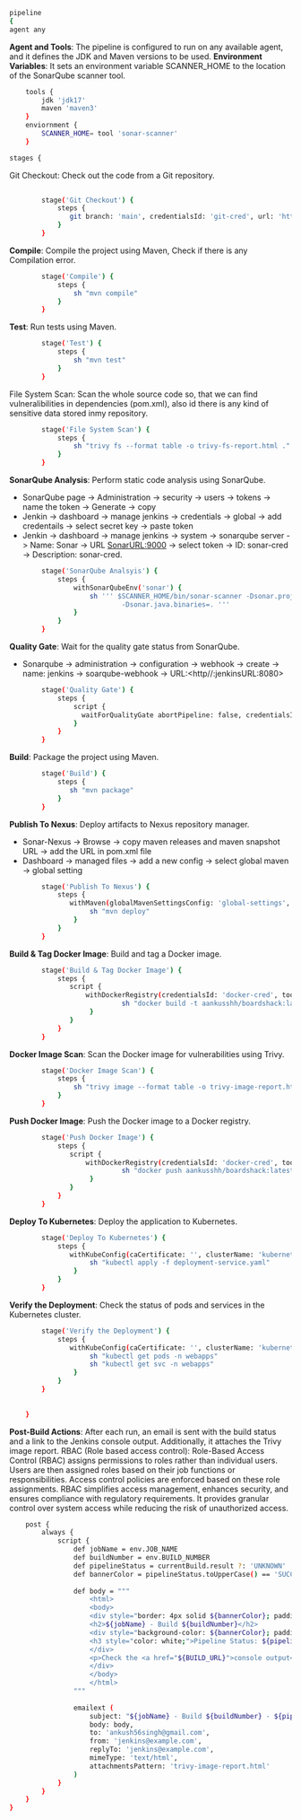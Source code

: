 ```bash
pipeline 
{ 
agent any 
```

**Agent and Tools**: The pipeline is configured to run on any available agent, and it defines the JDK and Maven versions to be used.
**Environment Variables**: It sets an environment variable SCANNER_HOME to the location of the SonarQube scanner tool.

```bash
    tools { 
        jdk 'jdk17' 
        maven 'maven3' 
    } 
    enviornment { 
        SCANNER_HOME= tool 'sonar-scanner' 
    } 
```
```bash
stages { 
```
Git Checkout: Check out the code from a Git repository.

```bash
    
        stage('Git Checkout') { 
            steps { 
               git branch: 'main', credentialsId: 'git-cred', url: 'https://github.com/jaiswaladi246/Boardgame.git' 
            } 
        } 
```
**Compile**: Compile the project using Maven, Check if there is any Compilation error.
```bash      
        stage('Compile') { 
            steps { 
                sh "mvn compile" 
            } 
        } 
```   
**Test**: Run tests using Maven.
```bash
        stage('Test') { 
            steps { 
                sh "mvn test" 
            } 
        } 
```
File System Scan: Scan the whole source code so, that we can find vulneralibilities in dependencies (pom.xml), also id there is any kind of sensitive data stored inmy repository.         
```bash
        stage('File System Scan') { 
            steps { 
                sh "trivy fs --format table -o trivy-fs-report.html ." 
            } 
        } 
```
**SonarQube Analysis**: Perform static code analysis using SonarQube.  
- SonarQube page -> Administration -> security -> users -> tokens -> name the token -> Generate -> copy
- Jenkin -> dashboard -> manage jenkins -> credentials -> global -> add credentails -> select secret key -> paste token
- Jenkin -> dashboard -> manage jenkins -> system -> sonarqube server -> Name: Sonar -> URL <SonarURL:9000> -> select token -> ID: sonar-cred -> Description: sonar-cred.

```bash
        stage('SonarQube Analsyis') { 
            steps { 
                withSonarQubeEnv('sonar') { 
                    sh ''' $SCANNER_HOME/bin/sonar-scanner -Dsonar.projectName=BoardGame -Dsonar.projectKey=BoardGame \ 
                            -Dsonar.java.binaries=. ''' 
                } 
            } 
        } 
```
**Quality Gate**: Wait for the quality gate status from SonarQube.  
- Sonarqube -> administration -> configuration -> webhook -> create -> name: jenkins -> soarqube-webhook -> URL:<http//:jenkinsURL:8080>

```bash
        stage('Quality Gate') { 
            steps { 
                script { 
                  waitForQualityGate abortPipeline: false, credentialsId: 'sonar-token'  
                } 
            } 
        } 
```
**Build**: Package the project using Maven.
```bash
        stage('Build') { 
            steps { 
               sh "mvn package" 
            } 
        } 
```
**Publish To Nexus**: Deploy artifacts to Nexus repository manager.  
- Sonar-Nexus -> Browse -> copy maven releases and maven snapshot URL -> add the URL in pom.xml file
- Dashboard -> managed files -> add a new config -> select global maven -> global setting
```bash
        stage('Publish To Nexus') { 
            steps { 
               withMaven(globalMavenSettingsConfig: 'global-settings', jdk: 'jdk17', maven: 'maven3', mavenSettingsConfig: traceability: true) { 
                    sh "mvn deploy" 
                } 
            } 
        } 
```

**Build & Tag Docker Image**: Build and tag a Docker image.
```bash
        stage('Build & Tag Docker Image') { 
            steps { 
               script { 
                   withDockerRegistry(credentialsId: 'docker-cred', toolName: 'docker') { 
                            sh "docker build -t aankusshh/boardshack:latest ." 
                    } 
               } 
            } 
        } 
```
**Docker Image Scan**: Scan the Docker image for vulnerabilities using Trivy.  
```bash
        stage('Docker Image Scan') { 
            steps { 
                sh "trivy image --format table -o trivy-image-report.html aankusshh/boardshack:latest " 
            } 
        } 
```
**Push Docker Image**: Push the Docker image to a Docker registry. 
```bash 
        stage('Push Docker Image') { 
            steps { 
               script { 
                   withDockerRegistry(credentialsId: 'docker-cred', toolName: 'docker') { 
                            sh "docker push aankusshh/boardshack:latest" 
                    } 
               } 
            } 
        }
```
**Deploy To Kubernetes**: Deploy the application to Kubernetes. 
```bash
        stage('Deploy To Kubernetes') { 
            steps { 
               withKubeConfig(caCertificate: '', clusterName: 'kubernetes', contextName: '', credentialsId: 'k8-cred', namespace: 'webapps', restrictKubeConfigAccess: false, serverUrl: 'https://172.31.8.146:6443') { 
                    sh "kubectl apply -f deployment-service.yaml" 
                } 
            } 
        } 
```
**Verify the Deployment**: Check the status of pods and services in the Kubernetes cluster.  
```bash
        stage('Verify the Deployment') { 
            steps { 
               withKubeConfig(caCertificate: '', clusterName: 'kubernetes', contextName: '', credentialsId: 'k8-cred', namespace: 'webapps', restrictKubeConfigAccess: false, serverUrl: 'https://172.31.8.146:6443') { 
                    sh "kubectl get pods -n webapps" 
                    sh "kubectl get svc -n webapps" 
                } 
            } 
        } 
  
         
    } 
```
**Post-Build Actions**: After each run, an email is sent with the build status and a link to the Jenkins console output. Additionally, it attaches the Trivy image report.
RBAC (Role based access control): Role-Based Access Control (RBAC) assigns permissions to roles rather than individual users. Users are then assigned roles based on their job functions or responsibilities. Access control policies are enforced based on these role assignments. RBAC simplifies access management, enhances security, and ensures compliance with regulatory requirements. It provides granular control over system access while reducing the risk of unauthorized access.

```bash
    post { 
        always { 
            script { 
                def jobName = env.JOB_NAME 
                def buildNumber = env.BUILD_NUMBER 
                def pipelineStatus = currentBuild.result ?: 'UNKNOWN' 
                def bannerColor = pipelineStatus.toUpperCase() == 'SUCCESS' ? 'green' : 'red' 
 
                def body = """ 
                    <html> 
                    <body> 
                    <div style="border: 4px solid ${bannerColor}; padding: 10px;"> 
                    <h2>${jobName} - Build ${buildNumber}</h2> 
                    <div style="background-color: ${bannerColor}; padding: 10px;"> 
                    <h3 style="color: white;">Pipeline Status: ${pipelineStatus.toUpperCase()}</h3> 
                    </div> 
                    <p>Check the <a href="${BUILD_URL}">console output</a>.</p> 
                    </div> 
                    </body> 
                    </html> 
                """ 
 
                emailext ( 
                    subject: "${jobName} - Build ${buildNumber} - ${pipelineStatus.toUpperCase()}", 
                    body: body, 
                    to: 'ankush56singh@gmail.com', 
                    from: 'jenkins@example.com', 
                    replyTo: 'jenkins@example.com', 
                    mimeType: 'text/html', 
                    attachmentsPattern: 'trivy-image-report.html' 
                ) 
            } 
        } 
    } 
} 
```
